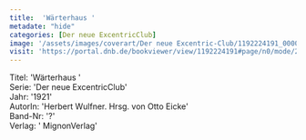 ```yaml
---
title:  'Wärterhaus '
metadate: "hide"
categories: [Der neue ExcentricClub]
image: '/assets/images/coverart/Der neue Excentric-Club/1192224191_00000010.jpg'
visit: 'https://portal.dnb.de/bookviewer/view/1192224191#page/n0/mode/2up'
---
```

Titel: 'Wärterhaus ' <br>
Serie: 'Der neue ExcentricClub' <br>
Jahr: '1921' <br>
AutorIn: 'Herbert Wulfner. Hrsg. von Otto Eicke' <br>
Band-Nr: '?' <br>
Verlag: ' MignonVerlag'